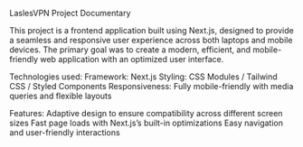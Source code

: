 LaslesVPN Project Documentary

This project is a frontend application built using Next.js, designed to provide a seamless and responsive user experience across both laptops and mobile devices. The primary goal was to create a modern, efficient, and mobile-friendly web application with an optimized user interface.

Technologies used:
Framework: Next.js
Styling: CSS Modules / Tailwind CSS / Styled Components
Responsiveness: Fully mobile-friendly with media queries and flexible layouts

Features:
Adaptive design to ensure compatibility across different screen sizes
Fast page loads with Next.js’s built-in optimizations
Easy navigation and user-friendly interactions
